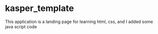 # kasper_template
This application is a landing page for learning html, css, and I added some java script code
